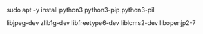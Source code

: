sudo apt -y install python3 python3-pip python3-pil 


libjpeg-dev zlib1g-dev libfreetype6-dev liblcms2-dev libopenjp2-7
